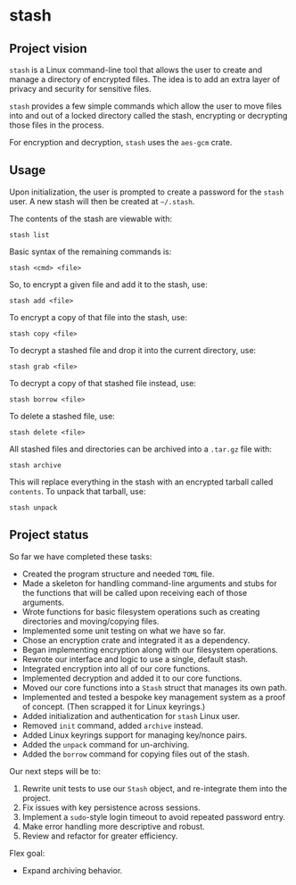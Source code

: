 # stash

## Project vision

`stash` is a Linux command-line tool that allows the user to create and manage a directory of encrypted files. The idea is to add an extra layer of privacy and security for sensitive files.

`stash` provides a few simple commands which allow the user to move files into and out of a locked directory called the stash, encrypting or decrypting those files in the process.

For encryption and decryption, `stash` uses the `aes-gcm` crate.

## Usage

Upon initialization, the user is prompted to create a password for the `stash` user. A new stash will then be created at `~/.stash`.

The contents of the stash are viewable with:

	stash list

Basic syntax of the remaining commands is:

	stash <cmd> <file>

So, to encrypt a given file and add it to the stash, use:

	stash add <file>

To encrypt a copy of that file into the stash, use:

	stash copy <file>

To decrypt a stashed file and drop it into the current directory, use:

	stash grab <file>

To decrypt a copy of that stashed file instead, use:

	stash borrow <file>

To delete a stashed file, use:

	stash delete <file>

All stashed files and directories can be archived into a `.tar.gz` file with:
```
stash archive
```
This will replace everything in the stash with an encrypted tarball called `contents`. To unpack that tarball, use:
```
stash unpack
```
## Project status

So far we have completed these tasks:
- Created the program structure and needed `TOML` file.
- Made a skeleton for handling command-line arguments and stubs for the functions that will be called upon receiving each of those arguments.
- Wrote functions for basic filesystem operations such as creating directories and moving/copying files.
- Implemented some unit testing on what we have so far.
- Chose an encryption crate and integrated it as a dependency.
- Began implementing encryption along with our filesystem operations.
- Rewrote our interface and logic to use a single, default stash.
- Integrated encryption into all of our core functions.
- Implemented decryption and added it to our core functions.
- Moved our core functions into a `Stash` struct that manages its own path.
- Implemented and tested a bespoke key management system as a proof of concept. (Then scrapped it for Linux keyrings.)
- Added initialization and authentication for `stash` Linux user.
- Removed `init` command, added `archive` instead.
- Added Linux keyrings support for managing key/nonce pairs.
- Added the `unpack` command for un-archiving.
- Added the `borrow` command for copying files out of the stash.

Our next steps will be to:

1. Rewrite unit tests to use our `Stash` object, and re-integrate them into the project.
2. Fix issues with key persistence across sessions.
3. Implement a `sudo`-style login timeout to avoid repeated password entry.
4. Make error handling more descriptive and robust.
5. Review and refactor for greater efficiency.

Flex goal:

- Expand archiving behavior.
